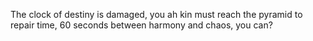 The clock of destiny is damaged, you ah kin must reach the pyramid to repair time, 60 seconds between harmony and chaos, you can?